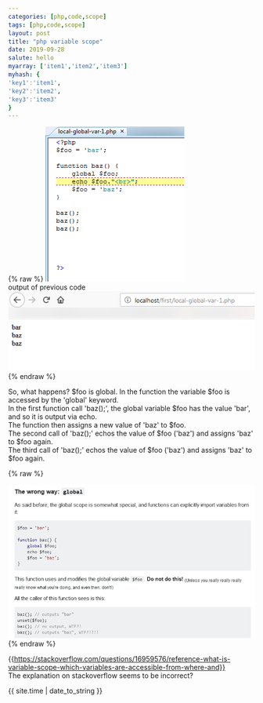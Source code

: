 ```yaml
---
categories: [php,code,scope]
tags: [php,code,scope]
layout: post
title: "php variable scope"
date: 2019-09-28
salute: hello
myarray: ['item1','item2','item3']
myhash: {
'key1':'item1',
'key2':'item2',
'key3':'item3'
}
---
```

{% raw %}
<img src="https://github.com/joekingTheThird3/joekingTheThird3.github.io/blob/master/assets/28-09-2019-0375.png?raw=true">
<br>
output of previous code
<br>
<img src="https://raw.githubusercontent.com/joekingTheThird3/joekingTheThird3.github.io/master/assets/28-09-2019-0374.png?raw=true">
{% endraw %}


So, what happens?
$foo is global. In the function the variable $foo is accessed by the 'global' keyword.
<br>
In the first function call 'baz();', the global variable $foo has the value 'bar', and so it is output via echo.
<br>
The function then assigns a new value of 'baz' to $foo.
<br>
The second call of 'baz();' echos the value of $foo ('baz') and assigns 'baz' to $foo again.
<br>
The third call  of 'baz();' echos the value of $foo ('baz') and assigns 'baz' to $foo again.
<br>

{% raw %}

<img src="https://github.com/joekingTheThird3/joekingTheThird3.github.io/blob/master/assets/28-09-2019-0376.png?raw=true">
{% endraw %}

{{https://stackoverflow.com/questions/16959576/reference-what-is-variable-scope-which-variables-are-accessible-from-where-and}}
<br>
The explanation on stackoverflow seems to be incorrect?


{{ site.time | date_to_string }}
